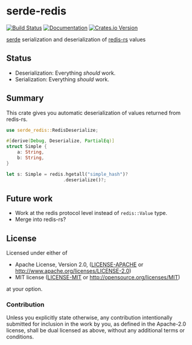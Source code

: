 serde-redis
===========

[![Build Status](https://travis-ci.org/OneSignal/serde-redis.svg?branch=master)](https://travis-ci.org/OneSignal/serde-redis)
[![Documentation](https://docs.rs/serde-redis/badge.svg)](https://docs.rs/crate/serde-redis/)
[![Crates.io Version](https://img.shields.io/crates/v/serde-redis.svg)](https://crates.io/crates/serde-redis/)


[serde][] serialization and deserialization of [redis-rs][] values

[serde]: https://github.com/serde-rs/serde
[redis-rs]: https://github.com/mitsuhiko/redis-rs

## Status

- Deserialization: Everything _should_ work.
- Serialization: Everything _should_ work.

## Summary

This crate gives you automatic deserialization of values returned from redis-rs.

```rust
use serde_redis::RedisDeserialize;

#[derive(Debug, Deserialize, PartialEq)]
struct Simple {
    a: String,
    b: String,
}

let s: Simple = redis.hgetall("simple_hash")?
                     .deserialize()?;
```

## Future work

- Work at the redis protocol level instead of `redis::Value` type.
- Merge into redis-rs?

## License

Licensed under either of

 * Apache License, Version 2.0, ([LICENSE-APACHE](LICENSE-APACHE) or
   http://www.apache.org/licenses/LICENSE-2.0)
 * MIT license ([LICENSE-MIT](LICENSE-MIT) or
   http://opensource.org/licenses/MIT)

at your option.

### Contribution

Unless you explicitly state otherwise, any contribution intentionally submitted
for inclusion in the work by you, as defined in the Apache-2.0 license, shall
be dual licensed as above, without any additional terms or conditions.

